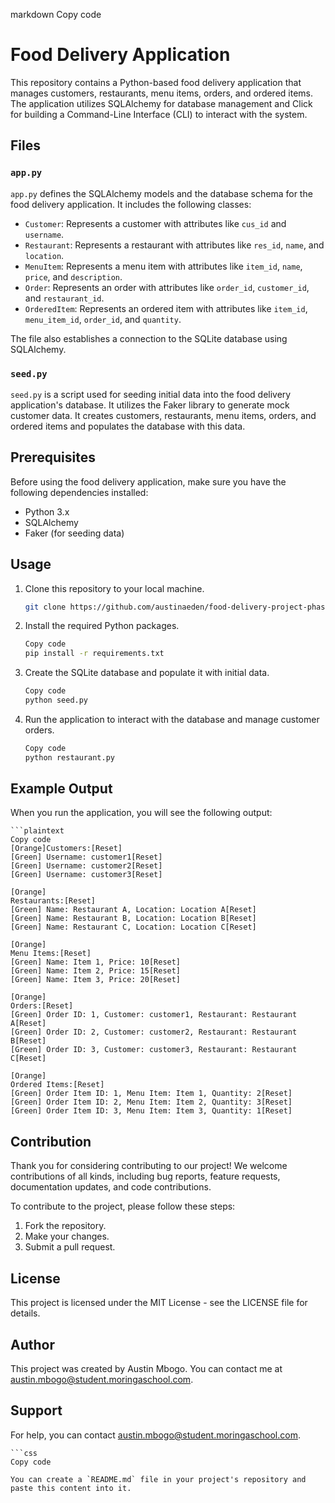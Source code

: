 markdown
Copy code
# Food Delivery Application

This repository contains a Python-based food delivery application that manages customers, restaurants, menu items, orders, and ordered items. The application utilizes SQLAlchemy for database management and Click for building a Command-Line Interface (CLI) to interact with the system.

## Files

### `app.py`

`app.py` defines the SQLAlchemy models and the database schema for the food delivery application. It includes the following classes:

- `Customer`: Represents a customer with attributes like `cus_id` and `username`.
- `Restaurant`: Represents a restaurant with attributes like `res_id`, `name`, and `location`.
- `MenuItem`: Represents a menu item with attributes like `item_id`, `name`, `price`, and `description`.
- `Order`: Represents an order with attributes like `order_id`, `customer_id`, and `restaurant_id`.
- `OrderedItem`: Represents an ordered item with attributes like `item_id`, `menu_item_id`, `order_id`, and `quantity`.

The file also establishes a connection to the SQLite database using SQLAlchemy.

### `seed.py`

`seed.py` is a script used for seeding initial data into the food delivery application's database. It utilizes the Faker library to generate mock customer data. It creates customers, restaurants, menu items, orders, and ordered items and populates the database with this data.

## Prerequisites

Before using the food delivery application, make sure you have the following dependencies installed:

- Python 3.x
- SQLAlchemy
- Faker (for seeding data)

## Usage

1. Clone this repository to your local machine.

   ```bash
   git clone https://github.com/austinaeden/food-delivery-project-phase3.git

2. Install the required Python packages.

    ```bash
    Copy code
    pip install -r requirements.txt

3. Create the SQLite database and populate it with initial data.

    ```bash
    Copy code
    python seed.py

4. Run the application to interact with the database and manage customer orders.

    ```bash
    Copy code
    python restaurant.py

## Example Output
When you run the application, you will see the following output:

    ```plaintext
    Copy code
    [Orange]Customers:[Reset]
    [Green] Username: customer1[Reset]
    [Green] Username: customer2[Reset]
    [Green] Username: customer3[Reset]

    [Orange]
    Restaurants:[Reset]
    [Green] Name: Restaurant A, Location: Location A[Reset]
    [Green] Name: Restaurant B, Location: Location B[Reset]
    [Green] Name: Restaurant C, Location: Location C[Reset]

    [Orange]
    Menu Items:[Reset]
    [Green] Name: Item 1, Price: 10[Reset]
    [Green] Name: Item 2, Price: 15[Reset]
    [Green] Name: Item 3, Price: 20[Reset]

    [Orange]
    Orders:[Reset]
    [Green] Order ID: 1, Customer: customer1, Restaurant: Restaurant A[Reset]
    [Green] Order ID: 2, Customer: customer2, Restaurant: Restaurant B[Reset]
    [Green] Order ID: 3, Customer: customer3, Restaurant: Restaurant C[Reset]

    [Orange]
    Ordered Items:[Reset]
    [Green] Order Item ID: 1, Menu Item: Item 1, Quantity: 2[Reset]
    [Green] Order Item ID: 2, Menu Item: Item 2, Quantity: 3[Reset]
    [Green] Order Item ID: 3, Menu Item: Item 3, Quantity: 1[Reset]

## Contribution
Thank you for considering contributing to our project! We welcome contributions of all kinds, including bug reports, feature requests, documentation updates, and code contributions.

To contribute to the project, please follow these steps:

1. Fork the repository.
2. Make your changes.
3. Submit a pull request.

## License
This project is licensed under the MIT License - see the LICENSE file for details.

## Author
This project was created by Austin Mbogo. You can contact me at austin.mbogo@student.moringaschool.com.

## Support
For help, you can contact austin.mbogo@student.moringaschool.com.

    ```css
    Copy code

    You can create a `README.md` file in your project's repository and paste this content into it.
